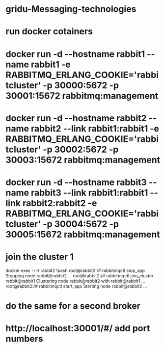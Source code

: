 # gridu-Messaging-technologies

# run docker cotainers
# docker run -d --hostname rabbit1 --name rabbit1 -e RABBITMQ_ERLANG_COOKIE='rabbitcluster' -p 30000:5672 -p 30001:15672 rabbitmq:management
# docker run -d --hostname rabbit2 --name rabbit2 --link rabbit1:rabbit1 -e RABBITMQ_ERLANG_COOKIE='rabbitcluster' -p 30002:5672 -p 30003:15672 rabbitmq:management
# docker run -d --hostname rabbit3 --name rabbit3 --link rabbit1:rabbit1 --link rabbit2:rabbit2 -e RABBITMQ_ERLANG_COOKIE='rabbitcluster' -p 30004:5672 -p 30005:15672 rabbitmq:management

# join the cluster 1 
docker exec -i -t rabbit2 \bash
root@rabbit2:/# rabbitmqctl stop_app
Stopping node rabbit@rabbit2 ...
root@rabbit2:/# rabbitmqctl join_cluster rabbit@rabbit1
Clustering node rabbit@rabbit2 with rabbit@rabbit1 ...
root@rabbit2:/# rabbitmqctl start_app
Starting node rabbit@rabbit2 ...

# do the same for a second broker

# http://localhost:30001/#/ add port numbers
#